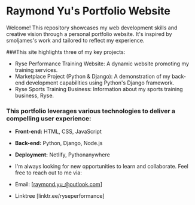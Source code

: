 # Raymond Yu's Portfolio Website

Welcome! This repository showcases my web development skills and creative vision through a personal portfolio website. It's inspired by smoljames's work and tailored to reflect my experience.

###This site highlights three of my key projects:

- Ryse Performance Training Website: A dynamic website promoting my training services.
- Marketplace Project (Python & Django): A demonstration of my back-end development capabilities using Python's Django framework.
- Ryse Sports Training Business: Information about my sports training business, Ryse.

### This portfolio leverages various technologies to deliver a compelling user experience:

- **Front-end:** HTML, CSS, JavaScript
- **Back-end:** Python, Django, Node.js
- **Deployment:** Netlify, Pythonanywhere

- I'm always looking for new opportunities to learn and collaborate. Feel free to reach out to me via:

- Email: [raymond.yu_@outlook.com]
- Linktree [linktr.ee/ryseperformance]

